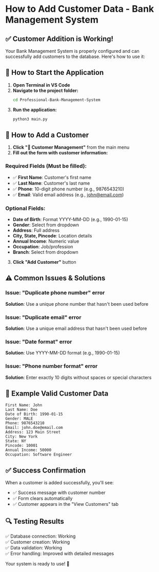 # How to Add Customer Data - Bank Management System

## ✅ Customer Addition is Working! 

Your Bank Management System is properly configured and can successfully add customers to the database. Here's how to use it:

## 🚀 How to Start the Application

1. **Open Terminal in VS Code**
2. **Navigate to the project folder:**
   ```bash
   cd Professional-Bank-Management-System
   ```
3. **Run the application:**
   ```bash
   python3 main.py
   ```

## 👤 How to Add a Customer

1. **Click "👥 Customer Management"** from the main menu
2. **Fill out the form with customer information:**

### Required Fields (Must be filled):
- ✅ **First Name**: Customer's first name
- ✅ **Last Name**: Customer's last name  
- ✅ **Phone**: 10-digit phone number (e.g., 9876543210)
- ✅ **Email**: Valid email address (e.g., john@email.com)

### Optional Fields:
- **Date of Birth**: Format YYYY-MM-DD (e.g., 1990-01-15)
- **Gender**: Select from dropdown
- **Address**: Full address
- **City, State, Pincode**: Location details
- **Annual Income**: Numeric value
- **Occupation**: Job/profession
- **Branch**: Select from dropdown

3. **Click "Add Customer"** button

## ⚠️ Common Issues & Solutions

### Issue: "Duplicate phone number" error
**Solution**: Use a unique phone number that hasn't been used before

### Issue: "Duplicate email" error  
**Solution**: Use a unique email address that hasn't been used before

### Issue: "Date format" error
**Solution**: Use YYYY-MM-DD format (e.g., 1990-01-15)

### Issue: "Phone number format" error
**Solution**: Enter exactly 10 digits without spaces or special characters

## 🎯 Example Valid Customer Data

```
First Name: John
Last Name: Doe
Date of Birth: 1990-01-15
Gender: MALE
Phone: 9876543210
Email: john.doe@email.com
Address: 123 Main Street
City: New York
State: NY
Pincode: 10001
Annual Income: 50000
Occupation: Software Engineer
```

## ✅ Success Confirmation

When a customer is added successfully, you'll see:
- ✅ Success message with customer number
- ✅ Form clears automatically
- ✅ Customer appears in the "View Customers" tab

## 🔍 Testing Results

✅ Database connection: Working  
✅ Customer creation: Working  
✅ Data validation: Working  
✅ Error handling: Improved with detailed messages

Your system is ready to use! 🎉
